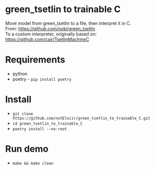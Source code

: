 # green_tsetlin to trainable C  
Move model from green_tsetlin to a file, then interpret it in C.  
From: https://github.com/ooki/green_tsetlin  
To a custom interpreter, originally based on: https://github.com/cair/TsetlinMachineC  

# Requirements  
- python  
- poetry - `pip install poetry`  

# Install  
- `git clone https://github.com/notEloiir/green_tsetlin_to_trainable_C.git`  
- `cd green_tsetlin_to_trainable_C`  
- `poetry install --no-root`  

# Run demo
- `make && make clean`  
